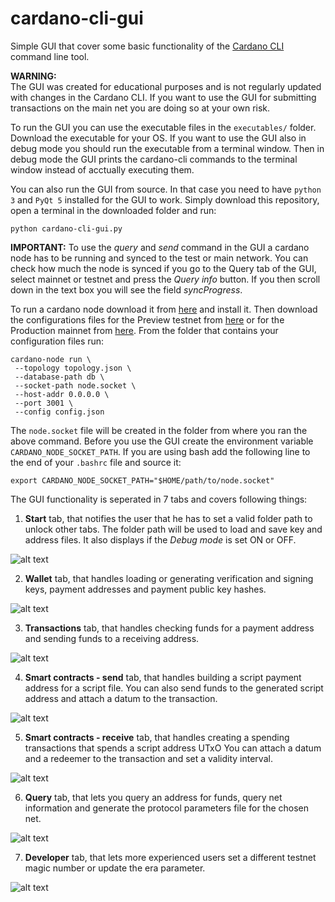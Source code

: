 # cardano-cli-gui
Simple GUI that cover some basic functionality of the 
[Cardano CLI](https://github.com/input-output-hk/cardano-cli) 
command line tool.

**WARNING:** <br/>
The GUI was created for educational purposes and is not regularly updated with changes in the Cardano CLI. 
If you want to use the GUI for submitting transactions on the main net you are doing so at your own risk. 

To run the GUI you can use the executable files in the `executables/` folder. Download 
the executable for your OS. If you want to use the GUI also in debug mode you should run 
the executable from a terminal window. Then in debug mode the GUI prints the cardano-cli 
commands to the terminal window instead of acctually executing them. 

You can also run the GUI from source. In that case you need to have `python 3` and `PyQt 5` 
installed for the GUI to work. Simply download this repository, open a terminal in the 
downloaded folder and run:
```console
python cardano-cli-gui.py
```

**IMPORTANT:** To use the *query* and *send* command in the GUI a cardano node has to be 
running and synced to the test or main network. You can check how much the node is synced 
if you go to the Query tab of the GUI, select mainnet or testnet and press the *Query info*
button. If you then scroll down in the text box you will see the field *syncProgress*. 

To run a cardano node download it from [here](https://github.com/input-output-hk/cardano-node/releases) 
and install it. Then download the configurations files for the Preview testnet from 
[here](https://book.world.dev.cardano.org/environments.html#preview-testnet) or for the Production 
mainnet from [here](https://book.world.dev.cardano.org/environments.html#production-mainnet). 
From the folder that contains your configuration files run: 
```console
cardano-node run \
 --topology topology.json \
 --database-path db \
 --socket-path node.socket \
 --host-addr 0.0.0.0 \
 --port 3001 \
 --config config.json
```

The `node.socket` file will be created in the folder from where you ran the above command. 
Before you use the GUI create the environment variable `CARDANO_NODE_SOCKET_PATH`. If you 
are using bash add the following line to the end of your `.bashrc` file and source it:
```console
export CARDANO_NODE_SOCKET_PATH="$HOME/path/to/node.socket"
```

The GUI functionality is seperated in 7 tabs and covers following things:

1. **Start** tab, that notifies the user that he has to set a valid folder path to unlock
other tabs. The folder path will be used to load and save key and address files. It also
displays if the *Debug mode* is set ON or OFF.

![alt text](https://github.com/LukaKurnjek/cardano-cli-gui/blob/main/images/start.png) 

2. **Wallet** tab, that handles loading or generating verification and signing keys, 
payment addresses and payment public key hashes.  

![alt text](https://github.com/LukaKurnjek/cardano-cli-gui/blob/main/images/wallet.png)

3. **Transactions** tab, that handles checking funds for a payment address and sending 
funds to a receiving address.

![alt text](https://github.com/LukaKurnjek/cardano-cli-gui/blob/main/images/transactions.png)

4. **Smart contracts - send** tab, that handles building a script payment address for a script 
file. You can also send funds to the generated script address and attach a datum to the transaction. 

![alt text](https://github.com/LukaKurnjek/cardano-cli-gui/blob/main/images/smart_contracts_send.png)

5. **Smart contracts - receive** tab, that handles creating a spending transactions that spends a 
script address UTxO You can attach a datum and a redeemer to the transaction and set a validity interval.

![alt text](https://github.com/LukaKurnjek/cardano-cli-gui/blob/main/images/smart_contracts_receive.png)

6. **Query** tab, that lets you query an address for funds, query net information and generate
the protocol parameters file for the chosen net. 

![alt text](https://github.com/LukaKurnjek/cardano-cli-gui/blob/main/images/query.png)

7. **Developer** tab, that lets more experienced users set a different testnet 
magic number or update the era parameter. 

![alt text](https://github.com/LukaKurnjek/cardano-cli-gui/blob/main/images/developer.png)
